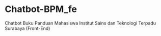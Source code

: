 # Chatbot-BPM_fe
Chatbot Buku Panduan Mahasiswa Institut Sains dan Teknologi Terpadu Surabaya (Front-End)
